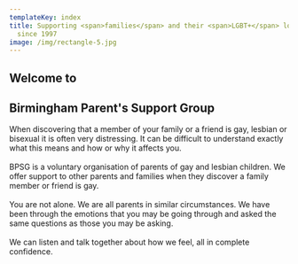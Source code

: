 ```yaml
---
templateKey: index
title: Supporting <span>families</span> and their <span>LGBT+</span> loved ones
  since 1997
image: /img/rectangle-5.jpg
---
```

## Welcome to

## Birmingham Parent's Support Group

When discovering that a member of your family or a friend is gay, lesbian or bisexual it is often very distressing. It can be difficult to understand exactly what this means and how or why it affects you.\
\
BPSG is a voluntary organisation of parents of gay and lesbian children. We offer support to other parents and families when they discover a family member or friend is gay.\
\
You are not alone. We are all parents in similar circumstances. We have been through the emotions that you may be going through and asked the same questions as those you may be asking.\
\
We can listen and talk together about how we feel, all in complete confidence.